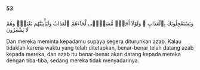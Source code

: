 ##### 53

<span class="ayah">وَيَسْتَعْجِلُونَكَ بِٱلْعَذَابِ ۚ وَلَوْلَآ أَجَلٌۭ مُّسَمًّۭى لَّجَآءَهُمُ ٱلْعَذَابُ وَلَيَأْتِيَنَّهُم بَغْتَةًۭ وَهُمْ لَا يَشْعُرُونَ</span>

<span class="ayah_translation">Dan mereka meminta kepadamu supaya segera diturunkan azab. Kalau tidaklah karena waktu yang telah ditetapkan, benar-benar telah datang azab kepada mereka, dan azab itu benar-benar akan datang kepada mereka dengan tiba-tiba, sedang mereka tidak menyadarinya.</span>
